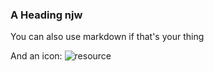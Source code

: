 ### A Heading njw

You can also use markdown if that's your thing

And an icon: ![resource](icon-resource.png)
